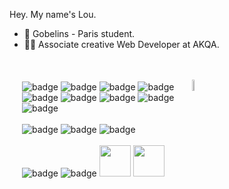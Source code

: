 Hey. My name's Lou. 
- 🏫 Gobelins - Paris student.
- 👨‍💼 Associate creative Web Developer at AKQA.
<br>
<div style="display:flex;flex-wrap:wrap;flex-direction:row" dir="auto" class="test">
  <div style="width:50%;margin:20px">
    <img src="https://img.shields.io/badge/react-%2320232a.svg?style=for-the-badge&logo=react&  logoColor=%2361DAFB" alt="badge"/>
    <img src="https://img.shields.io/badge/javascript-%23323330.svg?style=for-the-badge&logo=javascript&logoColor=%23F7DF1E" alt="badge"/>
    <img src="https://img.shields.io/badge/threejs-black?style=for-the-badge&logo=three.js&logoColor=white" alt="badge"/>
    <img src="https://img.shields.io/badge/c++-%2300599C.svg?style=for-the-badge&logo=c%2B%2B&logoColor=white" alt="badge"/>
    <img src="https://img.shields.io/badge/vuejs-%2335495e.svg?style=for-the-badge&logo=vuedotjs&logoColor=%234FC08D" alt="badge"/>
    <img src="https://img.shields.io/badge/OpenGL-%23FFFFFF.svg?style=for-the-badge&logo=opengl" alt="badge"/>
    <img src="https://img.shields.io/badge/p5.js-ED225D?style=for-the-badge&logo=p5.js&logoColor=FFFFFF" alt="badge"/>
    <img src="https://img.shields.io/badge/Socket.io-black?style=for-the-badge&logo=socket.io&badgeColor=010101" alt="badge"/>
    <img src="https://img.shields.io/badge/green%20sock-88CE02?style=for-the-badge&logo=greensock&logoColor=white" alt="badge"/>
    <br>
    <br>
    <img src="https://img.shields.io/badge/node.js-6DA55F?style=for-the-badge&logo=node.js&logoColor=white" alt="badge"/>
    <img src="https://img.shields.io/badge/Electron-191970?style=for-the-badge&logo=Electron&logoColor=white" alt="badge"/>
    <img src="https://img.shields.io/badge/express.js-%23404d59.svg?style=for-the-badge&logo=express&logoColor=%2361DAFB" alt="badge"/>
    <br>
    <br>
    <img src="https://img.shields.io/badge/-RaspberryPi-C51A4A?style=for-the-badge&logo=Raspberry-Pi" alt="badge"/>
    <img src="https://img.shields.io/badge/-Arduino-00979D?style=for-the-badge&logo=Arduino&logoColor=white" alt="badge"/>
    <img width="50px" src="https://upload.wikimedia.org/wikipedia/commons/thumb/a/a0/MIDI_LOGO.svg/1920px-MIDI_LOGO.svg.png">
    <img width="50px" src="https://www.upowertek.com/wp-content/uploads/2021/11/DMX512.webp">
  </div>
   <div>
     <br>
    <img width="30%" src="https://github-readme-stats.vercel.app/api/top-langs?username=loustoc&show_icons=true&locale=en&layout=compact" />
  </div>
</div>
